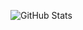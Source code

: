 ![GitHub Stats](https://github-readme-stats.vercel.app/api?username=AkhasaDyst&theme=vue-dark&show_icons=true&hide_border=true&count_private=true)

